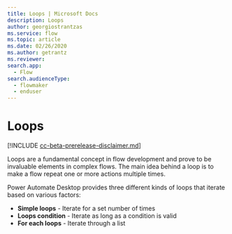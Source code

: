```yaml
---
title: Loops | Microsoft Docs
description: Loops
author: georgiostrantzas
ms.service: flow
ms.topic: article
ms.date: 02/26/2020
ms.author: getrantz
ms.reviewer:
search.app:
  - Flow
search.audienceType: 
  - flowmaker
  - enduser
---
```


# Loops

[!INCLUDE [cc-beta-prerelease-disclaimer.md](../../includes/cc-beta-prerelease-disclaimer.md)]

Loops are a fundamental concept in flow development and prove to be invaluable elements in complex flows. The main idea behind a loop is to make a flow repeat one or more actions multiple times. 

Power Automate Desktop provides three different kinds of loops that iterate based on various factors: 

- **Simple loops** - Iterate for a set number of times
- **Loops condition** - Iterate as long as a condition is valid
- **For each loops** - Iterate through a list